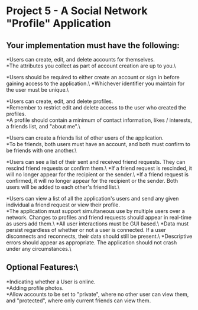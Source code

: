# Project 5 - A Social Network "Profile" Application 
## Your implementation must have the following:
*Users can create, edit, and delete accounts for themselves.\
  *The attributes you collect as part of account creation are up to you.\ 
  
*Users should be required to either create an account or sign in before gaining access to the application.\ 
  *Whichever identifier you maintain for the user must be unique.\
  
*Users can create, edit, and delete profiles.\
  *Remember to restrict edit and delete access to the user who created the profiles.\
  *A profile should contain a minimum of contact information, likes / interests, a friends list, and "about me".\
  
*Users can create a friends list of other users of the application.\
  *To be friends, both users must have an account, and both must confirm to be friends with one another.\ 
  
*Users can see a list of their sent and received friend requests. They can rescind friend requests or confirm them.\ 
  *If a friend request is rescinded, it will no longer appear for the recipient or the sender.\ 
  *If a friend request is confirmed, it will no longer appear for the recipient or the sender. Both users will be added to each other's friend list.\ 
  
*Users can view a list of all the application's users and send any given individual a friend request or view their profile.\
  *The application must support simultaneous use by multiple users over a network. Changes to profiles and friend requests should appear in real-time as users add them.\ 
  *All user interactions must be GUI based.\ 
  *Data must persist regardless of whether or not a user is connected. If a user disconnects and reconnects, their data should still be present.\ 
  *Descriptive errors should appear as appropriate. The application should not crash under any circumstances.\ 
  
## Optional Features:\ 
*Indicating whether a User is online.\
*Adding profile photos.\
*Allow accounts to be set to "private", where no other user can view them, and "protected", where only current friends can view them.
